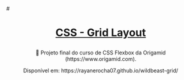 #<h1 align="center"> <a href="https://developer.mozilla.org/pt-BR/docs/Web/CSS/CSS_Grid_Layout/Basic_Concepts_of_Grid_Layout"> CSS - Grid Layout</a>

</h1>

<p align="center">🚀 Projeto final do curso de CSS Flexbox da Origamid (https://www.origamid.com).</p>

<p align="center">Disponível em: https://rayanerocha07.github.io/wildbeast-grid/</p>
